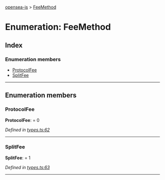 [opensea-js](../README.md) > [FeeMethod](../enums/feemethod.md)

# Enumeration: FeeMethod

## Index

### Enumeration members

* [ProtocolFee](feemethod.md#protocolfee)
* [SplitFee](feemethod.md#splitfee)

---

## Enumeration members

<a id="protocolfee"></a>

###  ProtocolFee

**ProtocolFee**:  = 0

*Defined in [types.ts:62](https://github.com/ProjectOpenSea/opensea-js/blob/6a0f90f/src/types.ts#L62)*

___
<a id="splitfee"></a>

###  SplitFee

**SplitFee**:  = 1

*Defined in [types.ts:63](https://github.com/ProjectOpenSea/opensea-js/blob/6a0f90f/src/types.ts#L63)*

___

